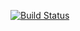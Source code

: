[![Build Status](https://travis-ci.com/ishpatel/cse110_lab5.svg?token=B6xbDsNCS546zkEg7aoo&branch=master)](https://travis-ci.com/ishpatel/cse110_lab5)